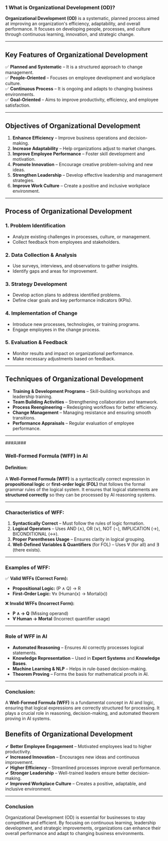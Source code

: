 ### 1 **What is Organizational Development (OD)?**  

**Organizational Development (OD)** is a systematic, planned process aimed at improving an organization's efficiency, adaptability, and overall performance. It focuses on developing people, processes, and culture through continuous learning, innovation, and strategic change.  

---

## **Key Features of Organizational Development**  
✅ **Planned and Systematic** – It is a structured approach to change management.  
✅ **People-Oriented** – Focuses on employee development and workplace culture.  
✅ **Continuous Process** – It is ongoing and adapts to changing business environments.  
✅ **Goal-Oriented** – Aims to improve productivity, efficiency, and employee satisfaction.  

---

## **Objectives of Organizational Development**  
1. **Enhance Efficiency** – Improve business operations and decision-making.  
2. **Increase Adaptability** – Help organizations adjust to market changes.  
3. **Improve Employee Performance** – Foster skill development and motivation.  
4. **Promote Innovation** – Encourage creative problem-solving and new ideas.  
5. **Strengthen Leadership** – Develop effective leadership and management strategies.  
6. **Improve Work Culture** – Create a positive and inclusive workplace environment.  

---

## **Process of Organizational Development**  

### **1. Problem Identification**  
- Analyze existing challenges in processes, culture, or management.  
- Collect feedback from employees and stakeholders.  

### **2. Data Collection & Analysis**  
- Use surveys, interviews, and observations to gather insights.  
- Identify gaps and areas for improvement.  

### **3. Strategy Development**  
- Develop action plans to address identified problems.  
- Define clear goals and key performance indicators (KPIs).  

### **4. Implementation of Change**  
- Introduce new processes, technologies, or training programs.  
- Engage employees in the change process.  

### **5. Evaluation & Feedback**  
- Monitor results and impact on organizational performance.  
- Make necessary adjustments based on feedback.  

---

## **Techniques of Organizational Development**  
- **Training & Development Programs** – Skill-building workshops and leadership training.  
- **Team Building Activities** – Strengthening collaboration and teamwork.  
- **Process Reengineering** – Redesigning workflows for better efficiency.  
- **Change Management** – Managing resistance and ensuring smooth transitions.  
- **Performance Appraisals** – Regular evaluation of employee performance.  

---

###AI###
### **Well-Formed Formula (WFF) in AI**  

#### **Definition:**  
A **Well-Formed Formula (WFF)** is a syntactically correct expression in **propositional logic** or **first-order logic (FOL)** that follows the formal grammar rules of the logical system. It ensures that logical statements are **structured correctly** so they can be processed by AI reasoning systems.

---

### **Characteristics of WFF:**  
1. **Syntactically Correct** – Must follow the rules of logic formation.  
2. **Logical Operators** – Uses AND (∧), OR (∨), NOT (¬), IMPLICATION (→), BICONDITIONAL (↔).  
3. **Proper Parentheses Usage** – Ensures clarity in logical grouping.  
4. **Well-Defined Variables & Quantifiers** (for FOL) – Uses ∀ (for all) and ∃ (there exists).  

---

### **Examples of WFF:**  
✅ **Valid WFFs (Correct Form):**  
- **Propositional Logic:** (P ∧ Q) → R  
- **First-Order Logic:** ∀x (Human(x) → Mortal(x))  

❌ **Invalid WFFs (Incorrect Form):**  
- **P ∧ → Q** (Missing operand)  
- **∀ Human → Mortal** (Incorrect quantifier usage)  

---

### **Role of WFF in AI**  
- **Automated Reasoning** – Ensures AI correctly processes logical statements.  
- **Knowledge Representation** – Used in **Expert Systems** and **Knowledge Bases**.  
- **Machine Learning & NLP** – Helps in rule-based decision-making.  
- **Theorem Proving** – Forms the basis for mathematical proofs in AI.  

---

### **Conclusion:**  
A **Well-Formed Formula (WFF)** is a fundamental concept in AI and logic, ensuring that logical expressions are correctly structured for processing. It plays a crucial role in reasoning, decision-making, and automated theorem proving in AI systems.

## **Benefits of Organizational Development**  
✔ **Better Employee Engagement** – Motivated employees lead to higher productivity.  
✔ **Increased Innovation** – Encourages new ideas and continuous improvement.  
✔ **Higher Efficiency** – Streamlined processes improve overall performance.  
✔ **Stronger Leadership** – Well-trained leaders ensure better decision-making.  
✔ **Improved Workplace Culture** – Creates a positive, adaptable, and inclusive environment.  

---

### **Conclusion**  
Organizational Development (OD) is essential for businesses to stay competitive and efficient. By focusing on continuous learning, leadership development, and strategic improvements, organizations can enhance their overall performance and adapt to changing business environments.
